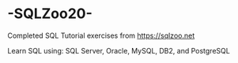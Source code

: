 # -SQLZoo20-

Completed SQL Tutorial exercises from https://sqlzoo.net

Learn SQL using: SQL Server, Oracle, MySQL, DB2, and PostgreSQL
